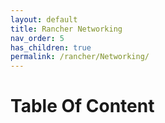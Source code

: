 ```yaml
---
layout: default
title: Rancher Networking
nav_order: 5
has_children: true
permalink: /rancher/Networking/
---
```


# Table Of Content 
